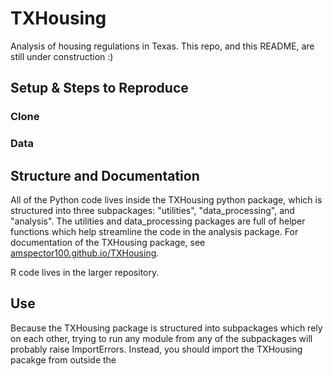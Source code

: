 # TXHousing

Analysis of housing regulations in Texas. This repo, and this README, are still under construction :)

## Setup & Steps to Reproduce

### Clone

### Data

## Structure and Documentation

All of the Python code lives inside the TXHousing python package, which is structured into three subpackages:
"utilities", "data_processing", and "analysis". The utilities and data_processing packages are full of helper functions
which help streamline the code in the analysis package. For documentation of the TXHousing package, see
[amspector100.github.io/TXHousing](https://amspector100.github.io/TXHousing).

R code lives in the larger repository.

## Use

Because the TXHousing package is structured into subpackages which rely on each other, trying to run any module from
any of the subpackages will probably raise ImportErrors. Instead, you should import the TXHousing pacakge from outside
the